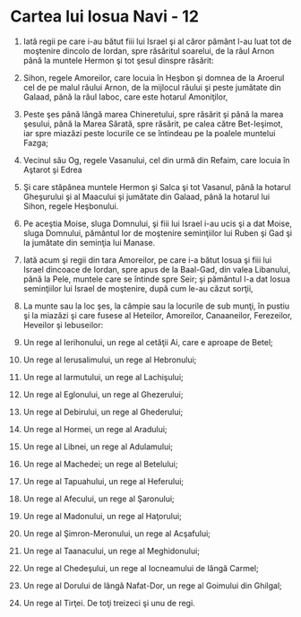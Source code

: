 # Cartea lui Iosua Navi - 12

1. Iată regii pe care i-au bătut fiii lui Israel şi al căror pământ l-au luat tot de moştenire dincolo de Iordan, spre răsăritul soarelui, de la râul Arnon până la muntele Hermon şi tot şesul dinspre răsărit: 

2. Sihon, regele Amoreilor, care locuia în Heşbon şi domnea de la Aroerul cel de pe malul râului Arnon, de la mijlocul râului şi peste jumătate din Galaad, până la râul Iaboc, care este hotarul Amoniţilor, 

3. Peste şes până lângă marea Chineretului, spre răsărit şi până la marea şesului, până la Marea Sărată, spre răsărit, pe calea către Bet-Ieşimot, iar spre miazăzi peste locurile ce se întindeau pe la poalele muntelui Fazga; 

4. Vecinul său Og, regele Vasanului, cel din urmă din Refaim, care locuia în Aştarot şi Edrea 

5. Şi care stăpânea muntele Hermon şi Salca şi tot Vasanul, până la hotarul Gheşurului şi al Maacului şi jumătate din Galaad, până la hotarul lui Sihon, regele Heşbonului. 

6. Pe aceştia Moise, sluga Domnului, şi fiii lui Israel i-au ucis şi a dat Moise, sluga Domnului, pământul lor de moştenire seminţiilor lui Ruben şi Gad şi la jumătate din seminţia lui Manase. 

7. Iată acum şi regii din tara Amoreilor, pe care i-a bătut Iosua şi fiii lui Israel dincoace de Iordan, spre apus de la Baal-Gad, din valea Libanului, până la Pele, muntele care se întinde spre Seir; şi pământul l-a dat Iosua seminţiilor lui Israel de moştenire, după cum le-au căzut sorţii, 

8. La munte sau la loc şes, la câmpie sau la locurile de sub munţi, în pustiu şi la miazăzi şi care fusese al Heteilor, Amoreilor, Canaaneilor, Ferezeilor, Heveilor şi Iebuseilor: 

9. Un rege al Ierihonului, un rege al cetăţii Ai, care e aproape de Betel; 

10. Un rege al Ierusalimului, un rege al Hebronului; 

11. Un rege al Iarmutului, un rege al Lachişului; 

12. Un rege al Eglonului, un rege al Ghezerului; 

13. Un rege al Debirului, un rege al Ghederului; 

14. Un rege al Hormei, un rege al Aradului; 

15. Un rege al Libnei, un rege al Adulamului; 

16. Un rege al Machedei; un rege al Betelului; 

17. Un rege al Tapuahului, un rege al Heferului; 

18. Un rege al Afecului, un rege al Şaronului; 

19. Un rege al Madonului, un rege al Haţorului; 

20. Un rege al Şimron-Meronului, un rege al Acşafului; 

21. Un rege al Taanacului, un rege al Meghidonului; 

22. Un rege al Chedeşului, un rege al Iocneamului de lângă Carmel; 

23. Un rege al Dorului de lângă Nafat-Dor, un rege al Goimului din Ghilgal; 

24. Un rege al Tirţei. De toţi treizeci şi unu de regi. 

